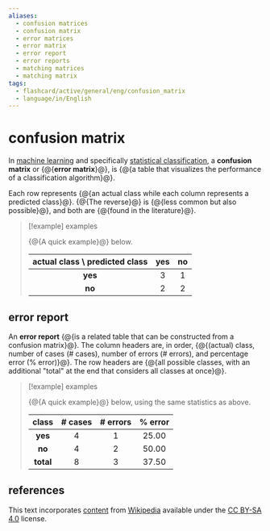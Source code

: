 ```yaml
---
aliases:
  - confusion matrices
  - confusion matrix
  - error matrices
  - error matrix
  - error report
  - error reports
  - matching matrices
  - matching matrix
tags:
  - flashcard/active/general/eng/confusion_matrix
  - language/in/English
---
```


# confusion matrix

In [machine learning](machine%20learning.md) and specifically [statistical classification](statistical%20classification.md), a __confusion matrix__ or {@{__error matrix__}@}, is {@{a table that visualizes the performance of a classification algorithm}@}.

Each row represents {@{an actual class while each column represents a predicted class}@}. {@{The reverse}@} is {@{less common but also possible}@}, and both are {@{found in the literature}@}.

> [!example] examples
>
> {@{A quick example}@} below.
>
> | actual class \ predicted class | __yes__ | __no__ |
> |:------------------------------:|:-------:|:------:|
> | __yes__                        | 3       | 1      |
> | __no__                         | 2       | 2      |

## error report

An __error report__ {@{is a related table that can be constructed from a confusion matrix}@}. The column headers are, in order, {@{(actual) class, number of cases (# cases), number of errors (# errors), and percentage error (% error)}@}. The row headers are {@{all possible classes, with an additional "total" at the end that considers all classes at once}@}.

> [!example] examples
>
> {@{A quick example}@} below, using the same statistics as above.
>
> | class     | __# cases__ | __# errors__ | __% error__ |
> |:---------:|:-----------:|:------------:|:-----------:|
> | __yes__   | 4           | 1            | 25.00       |
> | __no__    | 4           | 2            | 50.00       |
> | __total__ | 8           | 3            | 37.50       |

## references

This text incorporates [content](https://en.wikipedia.org/wiki/confusion_matrix) from [Wikipedia](Wikipedia.md) available under the [CC BY-SA 4.0](https://creativecommons.org/licenses/by-sa/4.0/) license.
